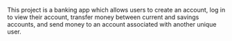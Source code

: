 This project is a banking app which allows users to create an account, log in to view their account, transfer money between current and savings accounts, and send money to an account associated with another unique user.
